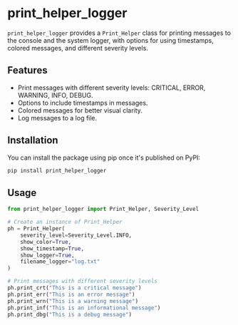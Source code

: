 # print_helper_logger

`print_helper_logger` provides a `Print_Helper` class for printing messages to the console and the system logger, with options for using timestamps, colored messages, and different severity levels.

## Features

- Print messages with different severity levels: CRITICAL, ERROR, WARNING, INFO, DEBUG.
- Options to include timestamps in messages.
- Colored messages for better visual clarity.
- Log messages to a log file.

## Installation

You can install the package using pip once it's published on PyPI:

```bash
pip install print_helper_logger
```

## Usage

```python
from print_helper_logger import Print_Helper, Severity_Level

# Create an instance of Print_Helper
ph = Print_Helper(
    severity_level=Severity_Level.INFO, 
    show_color=True, 
    show_timestamp=True, 
    show_logger=True, 
    filename_logger="log.txt"
)

# Print messages with different severity levels
ph.print_crt("This is a critical message")
ph.print_err("This is an error message")
ph.print_wrn("This is a warning message")
ph.print_inf("This is an informational message")
ph.print_dbg("This is a debug message")
```
